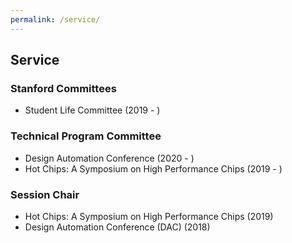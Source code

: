 ```yaml
---
permalink: /service/
---
```


## Service

### Stanford Committees
- Student Life Committee (2019 - )

### Technical Program Committee 
- Design Automation Conference (2020 - )
- Hot Chips: A Symposium on High Performance Chips (2019 - )

### Session Chair
- Hot Chips: A Symposium on High Performance Chips (2019)
- Design Automation Conference (DAC) (2018)

